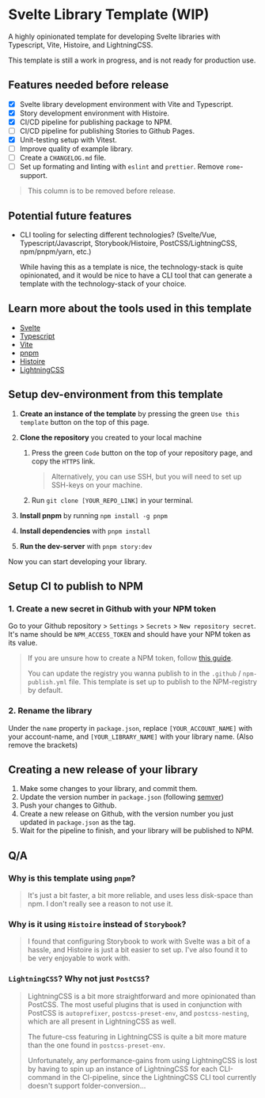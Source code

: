 # Svelte Library Template (WIP)

A highly opinionated template for developing Svelte libraries with Typescript, Vite, Histoire, and LightningCSS.

This template is still a work in progress, and is not ready for production use.

## Features needed before release

- [x] Svelte library development environment with Vite and Typescript.
- [x] Story development environment with Histoire.
- [x] CI/CD pipeline for publishing package to NPM.
- [ ] CI/CD pipeline for publishing Stories to Github Pages.
- [x] Unit-testing setup with Vitest.
- [ ] Improve quality of example library.
- [ ] Create a `CHANGELOG.md` file.
- [ ] Set up formating and linting with `eslint` and `prettier`. Remove `rome`-support.

> This column is to be removed before release.

## Potential future features

- CLI tooling for selecting different technologies? (Svelte/Vue, Typescript/Javascript, Storybook/Histoire, PostCSS/LightningCSS, npm/pnpm/yarn, etc.)

   While having this as a template is nice, the technology-stack is quite opinionated, and it would be nice to have a CLI tool that can generate a template with the technology-stack of your choice.

## Learn more about the tools used in this template

- [Svelte](https://svelte.dev/)
- [Typescript](https://www.typescriptlang.org/)
- [Vite](https://vitejs.dev/)
- [pnpm](https://pnpm.io/)
- [Histoire](histoire.dev)
- [LightningCSS](https://lightningcss.dev/)
<!-- - [Vitest](https://vitest.dev/) -->

## Setup dev-environment from this template

1. **Create an instance of the template** by pressing the green `Use this template` button on the top of this page.

2. **Clone the repository** you created to your local machine
   1. Press the green `Code` button on the top of your repository page, and copy the `HTTPS` link.

        > Alternatively, you can use SSH, but you will need to set up SSH-keys on your machine.

   2. Run `git clone [YOUR_REPO_LINK]` in your terminal.

3. **Install pnpm** by running `npm install -g pnpm`

4. **Install dependencies** with `pnpm install`

5. **Run the dev-server** with `pnpm story:dev`

Now you can start developing your library.

## Setup CI to publish to NPM

### 1. **Create a new secret in Github with your NPM token**

Go to your Github repository > `Settings` > `Secrets` > `New repository secret`. It's name should be `NPM_ACCESS_TOKEN` and should have your NPM token as its value.

> If you are unsure how to create a NPM token, follow [this guide](https://docs.npmjs.com/creating-and-viewing-access-tokens).
>
> You can update the registry you wanna publish to in the `.github` / `npm-publish.yml` file. This template is set up to publish to the NPM-registry by default.

### 2. **Rename the library**

Under the `name` property in `package.json`, replace `[YOUR_ACCOUNT_NAME]` with your account-name, and `[YOUR_LIBRARY_NAME]` with your library name. (Also remove the brackets)

## Creating a new release of your library

1. Make some changes to your library, and commit them.
2. Update the version number in `package.json` (following [semver](https://semver.org/))
3. Push your changes to Github.
4. Create a new release on Github, with the version number you just updated in `package.json` as the tag.
5. Wait for the pipeline to finish, and your library will be published to NPM.

## Q/A

### Why is this template using `pnpm`?

> It's just a bit faster, a bit more reliable, and uses less disk-space than npm. I don't really see a reason to not use it.

### Why is it using `Histoire` instead of `Storybook`?

> I found that configuring Storybook to work with Svelte was a bit of a hassle, and Histoire is just a bit easier to set up. I've also found it to be very enjoyable to work with.

### `LightningCSS`? Why not just `PostCSS`?

> LightningCSS is a bit more straightforward and more opinionated than PostCSS. The most useful plugins that is used in conjunction with PostCSS is `autoprefixer`, `postcss-preset-env`, and `postcss-nesting`, which are all present in LightningCSS as well.
>
> The future-css featuring in LightningCSS is quite a bit more mature than the one found in `postcss-preset-env`.
>
> Unfortunately, any performance-gains from using LightningCSS is lost by having to spin up an instance of LightningCSS for each CLI-command in the CI-pipeline, since the LightningCSS CLI tool currently doesn't support folder-conversion...

